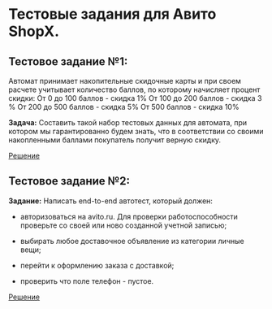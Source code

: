 # Тестовые задания для Авито ShopX.

## Тестовое задание №1:

Автомат принимает накопительные скидочные карты и при своем расчете учитывает количество баллов, по которому начисляет процент скидки: От 0 до 100 баллов - скидка 1% От 100 до 200 баллов - скидка 3 % От 200 до 500 баллов - скидка 5% От 500 баллов - скидка 10%

**Задача:** Составить такой набор тестовых данных для автомата, при котором мы гарантированно будем знать, что в соответствии со своими накопленными баллами покупатель получит верную скидку.

[Решение](TaskTestData.md)


## Тестовое задание №2:

**Задание:** Написать end-to-end автотест, который должен:

 - авторизоваться на avito.ru. Для проверки работоспособности проверьте
   со своей или ново созданной учетной записью;
   
 - выбирать любое доставочное объявление из категории личные вещи;

 - перейти к оформлению заказа с доставкой;
 
 - проверить что поле телефон - пустое.

 [Решение](test_task_shopx/)